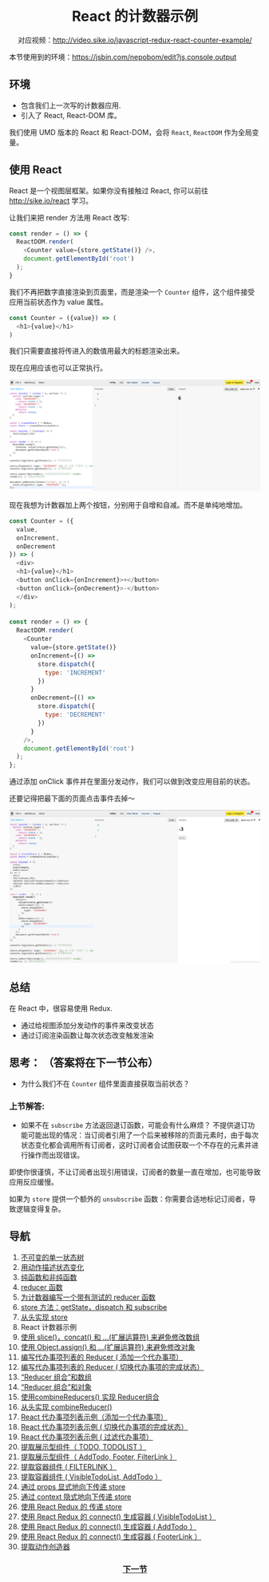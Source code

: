 <h1 align="center">React 的计数器示例</h1>
<p align="center">对应视频：<a href="http://video.sike.io/javascript-redux-react-counter-example/" target="_blank">http://video.sike.io/javascript-redux-react-counter-example/</a></p>

本节使用到的环境：https://jsbin.com/nepobom/edit?js,console,output

## 环境
- 包含我们上一次写的计数器应用.
- 引入了 React, React-DOM 库。

我们使用 UMD 版本的 React 和 React-DOM，会将 `React`, `ReactDOM` 作为全局变量。

## 使用 React
React 是一个视图层框架。如果你没有接触过 React, 你可以前往 http://sike.io/react 学习。

让我们来把 render 方法用 React 改写:

```js
const render = () => {
  ReactDOM.render(
    <Counter value={store.getState()} />,
    document.getElementById('root')
  );
}
```
我们不再把数字直接渲染到页面里，而是渲染一个 `Counter` 组件，这个组件接受应用当前状态作为 value 属性。

```js
const Counter = ({value}) => (
  <h1>{value}</h1>
)
```
我们只需要直接将传进入的数值用最大的标题渲染出来。

现在应用应该也可以正常执行。

![counter demo screenshot 1][Lesson-8_Counter-screenshot-1]

现在我想为计数器加上两个按钮，分别用于自增和自减。而不是单纯地增加。

```js
const Counter = ({
  value,
  onIncrement,
  onDecrement
}) => (
  <div>
  <h1>{value}</h1>
  <button onClick={onIncrement}>+</button>
  <button onClick={onDecrement}>-</button>
  </div>
);

const render = () => {
  ReactDOM.render(
    <Counter
      value={store.getState()}
      onIncrement={() =>
        store.dispatch({
          type: 'INCREMENT'           
        })            
      }
      onDecrement={() =>
        store.dispatch({
          type: 'DECREMENT'
        })            
      }
    />,
    document.getElementById('root')
  );
};
```

通过添加 onClick 事件并在里面分发动作，我们可以做到改变应用目前的状态。

还要记得把最下面的页面点击事件去掉～

![counter demo screenshot 2][Lesson-8_Counter-screenshot-2]

## 总结
在 React 中，很容易使用 Redux. 
- 通过给视图添加分发动作的事件来改变状态
- 通过订阅渲染函数让每次状态改变触发渲染

## 思考： （答案将在下一节公布）
- 为什么我们不在 `Counter` 组件里面直接获取当前状态？

### 上节解答:
- 如果不在 `subscribe` 方法返回退订函数，可能会有什么麻烦？
不提供退订功能可能出现的情况：当订阅者引用了一个后来被移除的页面元素时，由于每次状态变化都会调用所有订阅者，这时订阅者会试图获取一个不存在的元素并进行操作而出现错误。

即使你很谨慎，不让订阅者出现引用错误，订阅者的数量一直在增加，也可能导致应用反应缓慢。

如果为 `store` 提供一个额外的 `unsubscribe` 函数：你需要合适地标记订阅者，导致逻辑变得复杂。

## 导航
1. <a href="1.md">不可变的单一状态树</a>
2. <a href="2.md">用动作描述状态变化</a>
3. <a href="3.md">纯函数和非纯函数</a>
4. <a href="4.md">reducer 函数</a>
5. <a href="5.md">为计数器编写一个带有测试的 reducer 函数</a>
6. <a href="6.md">store 方法：getState，dispatch 和 subscribe</a>
7. <a href="7.md">从头实现 store</a>
8. React 计数器示例
9. <a href="9.md">使用 slice()，concat() 和 ...(扩展运算符) 来避免修改数组</a>
10. <a href="10.md">使用 Object.assign() 和  ...(扩展运算符) 来避免修改对象</a>
11. <a href="11.md">编写代办事项列表的 Reducer ( 添加一个代办事项）</a>
12. <a href="12.md">编写代办事项列表的 Reducer ( 切换代办事项的完成状态）</a>
13. <a href="13.md">“Reducer 组合”和数组</a>
14. <a href="14.md">“Reducer 组合”和对象</a>
15. <a href="15.md">使用combineReducers() 实现 Reducer组合</a>
16. <a href="16.md">从头实现 combineReducer() </a>
17. <a href="17.md">React 代办事项列表示例（添加一个代办事项）</a>
18. <a href="18.md">React 代办事项列表示例 ( 切换代办事项的完成状态）</a>
19. <a href="19.md">React 代办事项列表示例 ( 过滤代办事项）</a>
20. <a href="20.md">提取展示型组件（ TODO, TODOLIST ）</a>
21. <a href="21.md">提取展示型组件（ AddTodo, Footer, FilterLink ）</a>
22. <a href="22.md">提取容器组件 ( FILTERLINK ）</a>
23. <a href="23.md">提取容器组件 ( VisibleTodoList, AddTodo ）</a>
24. <a href="24.md">通过 props 显式地向下传递 store</a>
25. <a href="25.md">通过 context 隐式地向下传递 store</a>
26. <a href="26.md">使用 React Redux 的 <Provider> 传递 store</a>
27. <a href="27.md">使用 React Redux 的 connect() 生成容器 ( VisibleTodoList ）</a>
28. <a href="28.md">使用 React Redux 的 connect() 生成容器 ( AddTodo ）</a>
29. <a href="29.md">使用 React Redux 的 connect() 生成容器 ( FooterLink ）</a>
30. <a href="30.md">提取动作创造器</a>

<h3 align="center"><a href="9.md">下一节</a></h3>

[Lesson-8_Counter-screenshot-1]: ../screenshots/Lesson-8_Counter-screenshot-1.png
[Lesson-8_Counter-screenshot-2]: ../screenshots/Lesson-8_Counter-screenshot-2.png
